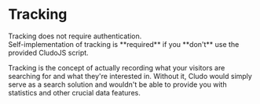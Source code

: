 <h1 id="tracking">Tracking</h1>

<aside class="notice">Tracking does not require authentication.</aside>
<aside class="warning">Self-implementation of tracking is **required** if you **don't** use the provided CludoJS script.</aside>

Tracking is the concept of actually recording what your visitors are searching for and what they're interested in. Without it, Cludo would simply serve as a search solution and wouldn't be able to provide you with statistics and other crucial data features.
